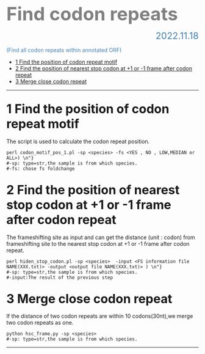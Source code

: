 **<font color="grey"><font size=10>Find codon repeats </font></font>**
<font size=5><font color="steelblue"><p align="right">2022.11.18</p></font></font>
<font color="steelblue">(Find all codon repeats within annotated ORF) </font>



- [1 Find the position of codon repeat motif   ](#1-find-the-position-of-codon-repeat-motif---)
- [2  Find the position of nearest stop codon at +1 or -1 frame after codon repeat](#2--find-the-position-of-nearest-stop-codon-at-1-or--1-frame-after-codon-repeat)
- [3  Merge close codon repeat ](#3--merge-close-codon-repeat-)


***
##  <font size=6>1 Find the position of codon repeat motif   </font>
 
The script is used to calculate the codon repeat position.


```shell
perl codon_motif_pos_1.pl -sp <species> -fs <YES , NO , LOW,MEDIAN or ALL>) \n"}
#-sp: type=str,the sample is from which species.
#-fs: chose fs foldchange
```


##  <font size=6>2  Find the position of nearest stop codon at +1 or -1 frame after codon repeat</font>
The frameshifting site as input and can get the distance (unit : codon) from frameshifting site to the nearest stop codon at +1 or -1 frame after codon repeat.

```shell
perl hiden_stop_codon.pl -sp <species>  -input <FS information file NAME(XXX.txt)> -output <output file NAME(XXX.txt)> ) \n"}
#-sp: type=str,the sample is from which species.
#-input:The result of the previous step
```

##  <font size=6>3  Merge close codon repeat </font>
If the distance of two codon repeats are within 10 codons(30nt),we merge two codon repeats as one.

```shell
python hsc_frame.py -sp <species> 
#-sp: type=str,the sample is from which species.

```


***
